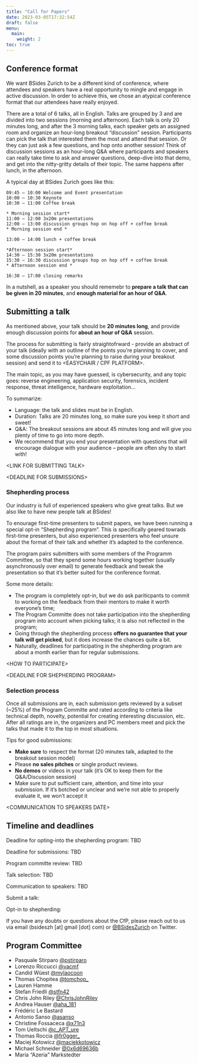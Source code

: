 ```yaml
---
title: "Call for Papers"
date: 2023-03-05T17:32:54Z
draft: false
menu:
  main:
    weight: 2
toc: true
---
```


## Conference format

We want BSides Zurich to be a different kind of conference, where attendees and
speakers have a real opportunity to mingle and engage in active discussion. In
order to achieve this, we chose an atypical conference format that our attendees
have really enjoyed.

There are a total of 6 talks, all in English. Talks are grouped by 3 and are
divided into two sessions (morning and afternoon). Each talk is only 20 minutes
long, and after the 3 morning talks, each speaker gets an assigned room and
organize an hour-long breakout “discussion” session. Participants can pick the
talk that interested them the most and attend that session. Or they can just ask
a few questions, and hop onto another session! Think of discussion sessions as
an hour-long Q&A where participants and speakers can really take time to ask and
answer questions, deep-dive into that demo, and get into the nitty-gritty
details of their topic. The same happens after lunch, in the afternoon.

A typical day at BSides Zurich goes like this:

```
09:45 – 10:00 Welcome and Event presentation
10:00 – 10:30 Keynote
10:30 – 11:00 Coffee break

* Morning session start*
11:00 – 12:00 3x20m presentations
12:00 – 13:00 discussion groups hop on hop off + coffee break
* Morning session end *

13:00 – 14:00 lunch + coffee break

*Afternoon session start*
14:30 – 15:30 3x20m presentations
15:30 – 16:30 discussion groups hop on hop off + coffee break
* Afternoon session end *

16:30 – 17:00 closing remarks
```

In a nutshell, as a speaker you should rememebr to **prepare a talk that can be
given in 20 minutes**, and **enough material for an hour of Q&A**.

## Submitting a talk

As mentioned above, your talk should be **20 minutes long**, and provide enough
discussion points for **about an hour of Q&A** session.

The process for submitting is fairly straightofrward - provide an abstract of
your talk (ideally with an outline of the points you’re planning to cover, and
some discussion points you’re planning to raise during your breakout session)
and send it to &lt;EASYCHAIR / CPF PLATFORM>.

The main topic, as you may have guessed, is cybersecurity, and any topic goes:
reverse engineering, application security, forensics, incident response, threat
intelligence, hardware exploitation…

To summarize:

- Language: the talk and slides must be in English.
- Duration: Talks are 20 minutes long, so make sure you keep it short and sweet!
- Q&A: The breakout sessions are about 45 minutes long and will give you plenty
  of time to go into more depth.
- We recommend that you end your presentation with questions that will encourage
  dialogue with your audience – people are often shy to start with!

&lt;LINK FOR SUBMITTING TALK>

&lt;DEADLINE FOR SUBMISSIONS>

### Shepherding process

Our industry is full of experienced speakers who give great talks. But we also
like to have new people talk at BSides!

To enourage first-time presenters to submit papers, we have been running a
special opt-in “Shepherding program”. This is specifically geared towrads
first-time presenters, but also experienced presenters who feel unsure about the
format of their talk and whether it’s adapted to the conference.

The program pairs submitters with some members of the Programm Committee, so
that they spend some hours working together (usually asynchronously over email)
to generate feedback and tweak the presentation so that it’s better suited for
the conference format.

Some more details:

- The program is completely opt-in, but we do ask pariticpants to commit to
  working on the feedback from their mentors to make it worth everyone’s time;
- The Program Committe does not take participation into the shepherding program
  into account when picking talks; it is also not reflected in the program;
- Going through the shepherding process **offers no guarantee that your talk
  will get picked**, but it does increase the chances quite a bit.
- Naturally, deadlines for participating in the shepherding program are about a
  month earlier than for regular submissions.

&lt;HOW TO PARTICIPATE>

&lt;DEADLINE FOR SHEPHERDING PROGRAM>

### Selection process

Once all submissions are in, each submission gets reviewed by a subset (~25%) of
the Program Committe and rated according to criteria like technical depth,
novelty, potential for creating interesting discussion, etc. After all ratings
are in, the organizers and PC members meet and pick the talks that made it to
the top in most situations.

Tips for good submissions:

- **Make sure** to respect the format (20 minutes talk, adapted to the breakout
  session model)
- Please **no sales pitches** or single product reviews.
- **No demos** or videos in your talk (it’s OK to keep them for the
  Q&A/Discussion session)
- Make sure to put sufficient care, attention, and time into your submission. If
  it’s botched or unclear and we’re not able to properly evaluate it, we won’t
  accept it

&lt;COMMUNICATION TO SPEAKERS DATE>

## Timeline and deadlines

Deadline for opting-into the shepherding program: TBD

Deadline for submissions: TBD

Program committe review: TBD

Talk selection: TBD

Communication to speakers: TBD

Submit a talk:

Opt-in to shepherding:

If you have any doubts or questions about the CfP, please reach out to us via
email (bsideszh [at] gmail [dot] com) or
[@BSidesZurich](https://twitter.com/BSidesZurich) on Twitter.

## Program Committee

- Pasquale Stirparo [@pstirparo](https://twitter.com/pstirparo)
- Lorenzo Riccucci [@vacmf](https://twitter.com/vacmf)
- Candid Wüest [@mylaocoon](https://twitter.com/mylaocoon)
- Thomas Chopitea [@tomchop\_](https://twitter.com/tomchop_)
- Lauren Hamme
- Stefan Friedli [@stfn42](https://twitter.com/stfn42)
- Chris John Riley [@ChrisJohnRiley](https://twitter.com/ChrisJohnRiley)
- Andrea Hauser [@aha_181](https://twitter.com/aha_181)
- Frédéric Le Bastard
- Antonio Sanso [@asanso](https://twitter.com/asanso)
- Christine Fossaceca [@x71n3](https://twitter.com/x71n3)
- Tom Ueltschi [@c_APT_ure](https://twitter.com/c_APT_ure)
- Thomas Roccia [@fr0gger\_](https://twitter.com/fr0gger_)
- Maciej Kotowicz [@maciekkotowicz](https://twitter.com/maciekkotowicz)
- Michael Schneider [@0x6d69636b](https://twitter.com/0x6d69636b)
- Maria “Azeria” Markstedter
